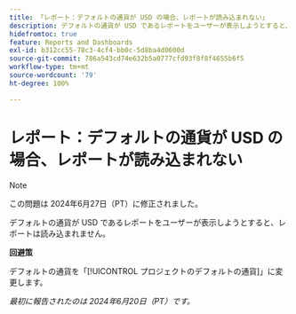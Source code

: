 ```yaml
---
title: 「レポート：デフォルトの通貨が USD の場合、レポートが読み込まれない」
description: デフォルトの通貨が USD であるレポートをユーザーが表示しようとすると、レポートは読み込まれません。
hidefromtoc: true
feature: Reports and Dashboards
exl-id: b312cc55-78c3-4cf4-bb0c-5d8ba4d0600d
source-git-commit: 786a543cd74e632b5a0777cfd93f8f8f4655b6f5
workflow-type: tm+mt
source-wordcount: '79'
ht-degree: 100%

---
```


# レポート：デフォルトの通貨が USD の場合、レポートが読み込まれない

>[!NOTE]
>
>この問題は 2024年6月27日（PT）に修正されました。

デフォルトの通貨が USD であるレポートをユーザーが表示しようとすると、レポートは読み込まれません。

**回避策**

デフォルトの通貨を「[!UICONTROL プロジェクトのデフォルトの通貨]」に変更します。

_最初に報告されたのは 2024年6月20日（PT）です。_
